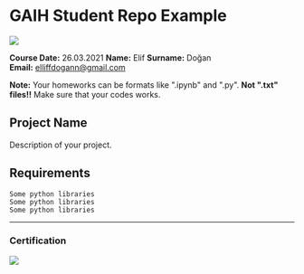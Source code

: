 # GAIH Student Repo Example
![](img/newlogo.png)

**Course Date:** 26.03.2021 
**Name:** Elif 
**Surname:** Doğan  
**Email:** elliffdogann@gmail.com  

**Note:** Your homeworks can be formats like ".ipynb" and ".py". **Not ".txt" files!!** Make sure that your codes works.  

## Project Name
Description of your project.

## Requirements
```
Some python libraries
Some python libraries
Some python libraries
```
---

### Certification
![](img/TopLearnerCertificate.png)


